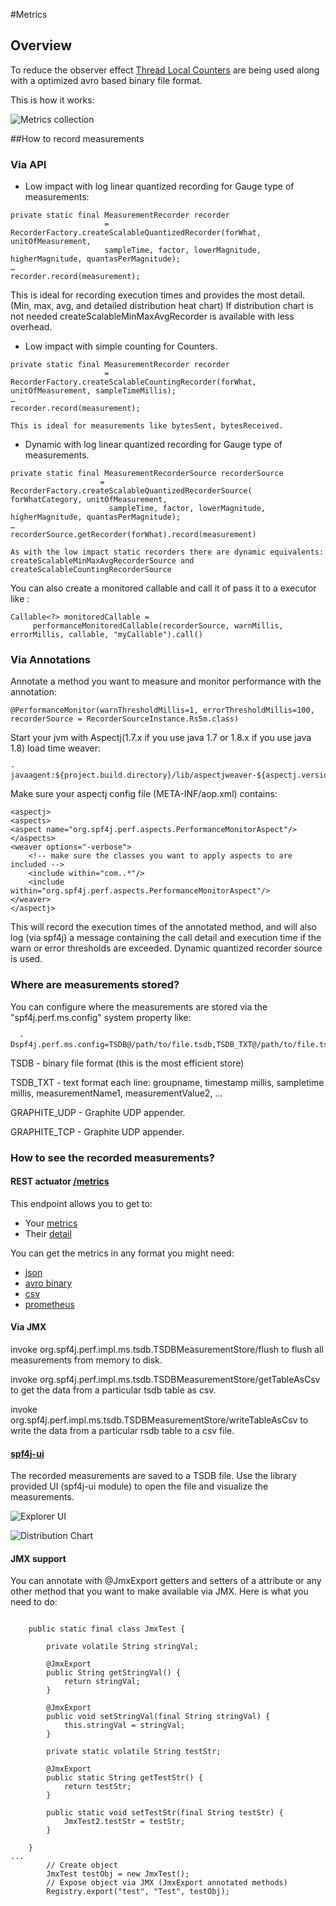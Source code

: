 #Metrics

## Overview

 To reduce the observer effect [Thread Local Counters](http://psy-lob-saw.blogspot.com/2013/06/java-concurrent-counters-by-numbers.html)
 are being used along with a optimized avro based binary file format.

 This is how it works:

 ![Metrics collection](images/MetricsFlow.svg)

##How to record measurements

### Via API

   * Low impact with log linear quantized recording for Gauge type of measurements:

```
private static final MeasurementRecorder recorder
                     = RecorderFactory.createScalableQuantizedRecorder(forWhat, unitOfMeasurement,
                     sampleTime, factor, lowerMagnitude, higherMagnitude, quantasPerMagnitude);
…
recorder.record(measurement);
```

   This is ideal for recording execution times and provides the most detail.
   (Min, max, avg, and detailed distribution heat chart)
   If distribution chart is not needed createScalableMinMaxAvgRecorder is available with less overhead.

   * Low impact with simple counting for Counters.

```
private static final MeasurementRecorder recorder
                     = RecorderFactory.createScalableCountingRecorder(forWhat, unitOfMeasurement, sampleTimeMillis);
…
recorder.record(measurement);
```

    This is ideal for measurements like bytesSent, bytesReceived.


   * Dynamic with log linear quantized recording for Gauge type of measurements.

```
private static final MeasurementRecorderSource recorderSource
                    = RecorderFactory.createScalableQuantizedRecorderSource( forWhatCategory, unitOfMeasurement,
                      sampleTime, factor, lowerMagnitude, higherMagnitude, quantasPerMagnitude);
…
recorderSource.getRecorder(forWhat).record(measurement)
```

    As with the low impact static recorders there are dynamic equivalents:
    createScalableMinMaxAvgRecorderSource and createScalableCountingRecorderSource


 You can also create a monitored callable and call it of pass it to a executor like :

```
Callable<?> monitoredCallable =
     performanceMonitoredCallable(recorderSource, warnMillis, errorMillis, callable, "myCallable").call()
```


### Via Annotations

 Annotate a method you want to measure and monitor performance with the annotation:

```
@PerformanceMonitor(warnThresholdMillis=1, errorThresholdMillis=100, recorderSource = RecorderSourceInstance.Rs5m.class)
```

 Start your jvm with Aspectj(1.7.x if you use java 1.7 or 1.8.x if you use java 1.8) load time weaver:

```
-javaagent:${project.build.directory}/lib/aspectjweaver-${aspectj.version}.jar
```

 Make sure your aspectj config file (META-INF/aop.xml) contains:

```
<aspectj>
<aspects>
<aspect name="org.spf4j.perf.aspects.PerformanceMonitorAspect"/>
</aspects>
<weaver options="-verbose">
    <!-- make sure the classes you want to apply aspects to are included -->
    <include within="com..*"/>
    <include within="org.spf4j.perf.aspects.PerformanceMonitorAspect"/>
</weaver>
</aspectj>
```

 This will record the execution times of the annotated method,
 and will also log (via spf4j) a message containing the call detail and execution time
 if the warn or error thresholds are exceeded. Dynamic quantized recorder source is used.

### Where are measurements stored?

 You can configure where the measurements are stored via the "spf4j.perf.ms.config" system property like:

```
  -Dspf4j.perf.ms.config=TSDB@/path/to/file.tsdb,TSDB_TXT@/path/to/file.tsdbtxt,GRAPHITE_UDP@1.1.1.1:8080,GRAPHITE_TCP@1.1.1.1:8080
```

 TSDB - binary file format (this is the most efficient store)

 TSDB_TXT - text format each line: groupname, timestamp millis, sampletime millis, measurementName1, measurementValue2, ...

 GRAPHITE_UDP - Graphite UDP appender.

 GRAPHITE_TCP - Graphite UDP appender.


### How to see the recorded measurements?

#### REST actuator [/metrics](https://github.com/zolyfarkas/spf4j-jaxrs/tree/master/spf4j-jaxrs-actuator/src/main/java/org/spf4j/actuator/metrics)

  This endpoint allows you to get to:

   * Your [metrics](https://demo.spf4j.org/metrics/cluster)
   * Their [detail](https://demo.spf4j.org/metrics/cluster/gc_time/schema)

  You can get the metrics in any format you might need:

   * [json](https://demo.spf4j.org/metrics/cluster/gc_time/data)
   * [avro binary](https://demo.spf4j.org/metrics/cluster/gc_time/data?_Accept=application/avro)
   * [csv](https://demo.spf4j.org/metrics/cluster/gc_time/data?_Accept=text/csv)
   * [prometheus](https://demo.spf4j.org/metrics?_Accept=text/plain&from=-PT1H)

#### Via JMX

 invoke org.spf4j.perf.impl.ms.tsdb.TSDBMeasurementStore/flush to flush all measurements from memory to disk.

 invoke org.spf4j.perf.impl.ms.tsdb.TSDBMeasurementStore/getTableAsCsv to get the data from a particular tsdb table as csv.

 invoke org.spf4j.perf.impl.ms.tsdb.TSDBMeasurementStore/writeTableAsCsv to write the data from a particular rsdb table to a csv file.

#### [spf4j-ui](https://search.maven.org/remotecontent?filepath=org/spf4j/spf4j-ui/8.7.4/spf4j-ui-8.7.4-uber.jar)

 The recorded measurements are saved to a TSDB file. Use the library provided UI (spf4j-ui module) to open the file
 and visualize the measurements.

![Explorer UI](images/explorer-ui.png)

![Distribution Chart](images/spf4j_dist.png)


#### JMX support

 You can annotate with @JmxExport getters and setters of a attribute or any other method
 that you want to make available via JMX.
 Here is what you need to do:

```

    public static final class JmxTest {

        private volatile String stringVal;

        @JmxExport
        public String getStringVal() {
            return stringVal;
        }

        @JmxExport
        public void setStringVal(final String stringVal) {
            this.stringVal = stringVal;
        }

        private static volatile String testStr;

        @JmxExport
        public static String getTestStr() {
            return testStr;
        }

        public static void setTestStr(final String testStr) {
            JmxTest2.testStr = testStr;
        }

    }
...
        // Create object
        JmxTest testObj = new JmxTest();
        // Expose object via JMX (JmxExport annotated methods)
        Registry.export("test", "Test", testObj);


```

